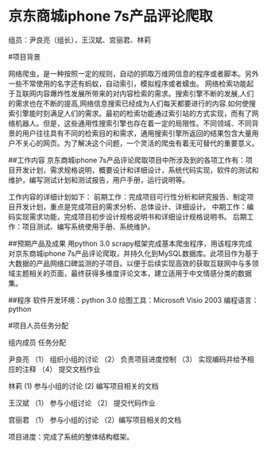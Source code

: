# 京东商城iphone 7s产品评论爬取

组员：尹良亮（组长），王汉斌、宫丽君、林莉 

#项目背景

网络爬虫，是一种按照一定的规则，自动的抓取万维网信息的程序或者脚本。另外一些不常使用的名字还有蚂蚁，自动索引，模拟程序或者蠕虫。
网络检索功能起于互联网内容爆炸性发展所带来的对内容检索的需求。搜索引擎不断的发展,人们的需求也在不断的提高,网络信息搜索已经成为人们每天都要进行的内容.如何使搜索引擎能时刻满足人们的需求。最初的检索功能通过索引站的方式实现，而有了网络机器人。但是，这些通用性搜索引擎也存在着一定的局限性。不同领域、不同背景的用户往往具有不同的检索目的和需求，通用搜索引擎所返回的结果包含大量用户不关心的网页。为了解决这个问题，一个灵活的爬虫有着无可替代的重要意义。


##工作内容
京东商城iphone 7s产品评论爬取项目中所涉及到的各项工作有：项目开发计划，需求规格说明，概要设计和详细设计，系统代码实现，软件的测试和维护，编写测试计划和测试报告，用户手册，运行说明等。 

工作内容的详细计划如下： 
前期工作：完成项目可行性分析和研究报告、制定项目开发计划，重点是完成项目的需求分析、总体设计、详细设计。
中期工作：编码实现需求功能，完成项目初步设计规格说明书和详细设计规格说明书。
后期工作：项目测试、编写系统使用手册、系统维护。

##预期产品及成果
用python 3.0 scrapy框架完成基本爬虫程序，用该程序完成对京东商城iphone 7s产品评论爬取，并持久化到MySQL数据库。此项目作为基于大数据的产品网络口碑监测的子项目。以便于后续实现高效的获取互联网中与多领域主题相关的页面，最终获得多维度评论文本，建立适用于中文情感分类的数据集。

##程序 
软件开发环境：python 3.0 
绘图工具：Microsoft Visio 2003
编程语言：python

#项目人员任务分配 

组内成员	                   任务分配

尹良亮	              （1）	组织小组的讨论
                    （2）	负责项目进度控制
                    （3）	实现编码并给予相应的注释
                    （4）	提交文档作业
                    
林莉	               (1)	参与小组的讨论
                     (2)	编写项目相关的文档

王汉斌	              （1）	参与小组讨论
                    （2）	提交代码作业
    
宫丽君	              （1）	参与小组的讨论
                     （2）编写项目相关的文档
                     
                     
项目进度：完成了系统的整体结构框架。
